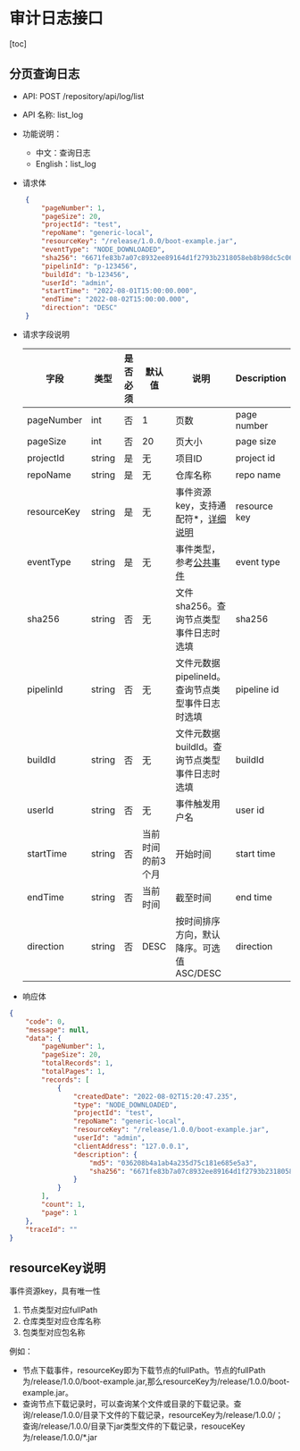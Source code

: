 # 审计日志接口

[toc]

## 分页查询日志

- API: POST /repository/api/log/list
- API 名称: list_log
- 功能说明：
	- 中文：查询日志
	- English：list_log

- 请求体
```json
    {
        "pageNumber": 1,
        "pageSize": 20,
        "projectId": "test",
        "repoName": "generic-local",
        "resourceKey": "/release/1.0.0/boot-example.jar",
        "eventType": "NODE_DOWNLOADED",
        "sha256": "6671fe83b7a07c8932ee89164d1f2793b2318058eb8b98dc5c06ee0a5a3b0ec1",
        "pipelinId": "p-123456",
        "buildId": "b-123456",
        "userId": "admin",
        "startTime": "2022-08-01T15:00:00.000",
        "endTime": "2022-08-02T15:00:00.000",
        "direction": "DESC"
    }
```

- 请求字段说明

  |字段|类型|是否必须|默认值| 说明                                                                  |Description|
  |---|---|---|---------------------------------------------------------------------|---|---|
  |pageNumber|int|否|1| 页数                                                                  |page number|
  |pageSize|int|否|20| 页大小                                                                 |page size|
  |projectId|string|是|无| 项目ID                                                                |project id|
  |repoName|string|是|无| 仓库名称                                                                |repo name|
  |resourceKey|string|是|无| 事件资源key，支持通配符*，[详细说明](#resourcekey%E8%AF%B4%E6%98%8E) |resource key|
  |eventType|string|是|无| 事件类型，参考[公共事件](../common/event.md)                                   |event type|
  |sha256|string|否|无| 文件sha256。查询节点类型事件日志时选填                                              |sha256|
  |pipelinId|string|否|无| 文件元数据pipelineId。查询节点类型事件日志时选填                                       |pipeline id|
  |buildId|string|否|无| 文件元数据buildId。查询节点类型事件日志时选填                                          |buildId|
  |userId|string|否|无| 事件触发用户名                                                             |user id|
  |startTime|string|否|当前时间的前3个月| 开始时间                                                                |start time|
  |endTime|string|否|当前时间| 截至时间                                                                |end time|
  |direction|string|否|DESC| 按时间排序方向，默认降序。可选值ASC/DESC                                            |direction|


- 响应体

``` json
{
    "code": 0,
    "message": null,
    "data": {
        "pageNumber": 1,
        "pageSize": 20,
        "totalRecords": 1,
        "totalPages": 1,
        "records": [
            {
                "createdDate": "2022-08-02T15:20:47.235",
                "type": "NODE_DOWNLOADED",
                "projectId": "test",
                "repoName": "generic-local",
                "resourceKey": "/release/1.0.0/boot-example.jar",
                "userId": "admin",
                "clientAddress": "127.0.0.1",
                "description": {
                    "md5": "036208b4a1ab4a235d75c181e685e5a3",
                    "sha256": "6671fe83b7a07c8932ee89164d1f2793b2318058eb8b98dc5c06ee0a5a3b0ec1"
                }
            }
        ],
        "count": 1,
        "page": 1
    },
    "traceId": ""
}
```

## resourceKey说明

事件资源key，具有唯一性
1. 节点类型对应fullPath
2. 仓库类型对应仓库名称
3. 包类型对应包名称

例如：
- 节点下载事件，resourceKey即为下载节点的fullPath。节点的fullPath为/release/1.0.0/boot-example.jar,那么resourceKey为/release/1.0.0/boot-example.jar。
- 查询节点下载记录时，可以查询某个文件或目录的下载记录。查询/release/1.0.0/目录下文件的下载记录，resourceKey为/release/1.0.0/；查询/release/1.0.0/目录下jar类型文件的下载记录，resouceKey为/release/1.0.0/*.jar
    